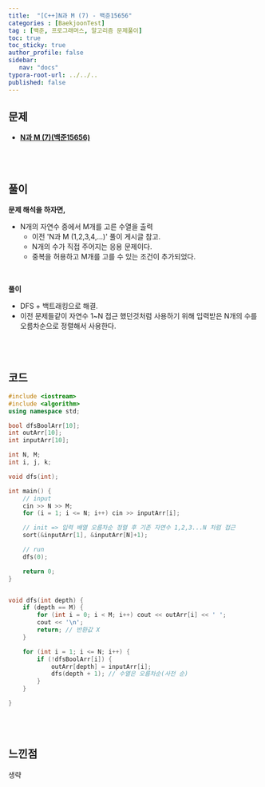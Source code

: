 ```yaml
---
title:  "[C++]N과 M (7) - 백준15656"
categories : [BaekjoonTest]
tag : [백준, 프로그래머스, 알고리즘 문제풀이]
toc: true
toc_sticky: true
author_profile: false
sidebar:
   nav: "docs"
typora-root-url: ../../..
published: false
---
```




## 문제

* **[N과 M (7)(백준15656)](https://www.acmicpc.net/problem/15656)**

<br><br>

## 풀이

**문제 해석을 하자면,**

* N개의 자연수 중에서 M개를 고른 수열을 출력
  * 이전 'N과 M (1,2,3,4,...)' 풀이 게시글 참고.
  * N개의 수가 직접 주어지는 응용 문제이다.
  * 중복을 허용하고 M개를 고를 수 있는 조건이 추가되었다.

<br>

**풀이**

- DFS + 백트래킹으로 해결.
- 이전 문제들같이 자연수 1~N 접근 했던것처럼 사용하기 위해 입력받은 N개의 수를 오름차순으로 정렬해서 사용한다.

<br><br>

## 코드

```c++
#include <iostream>
#include <algorithm>
using namespace std;

bool dfsBoolArr[10];
int outArr[10];
int inputArr[10];

int N, M;
int i, j, k;

void dfs(int);

int main() {
	// input
	cin >> N >> M;
	for (i = 1; i <= N; i++) cin >> inputArr[i];

	// init => 입력 배열 오름차순 정렬 후 기존 자연수 1,2,3...N 처럼 접근
	sort(&inputArr[1], &inputArr[N]+1);

	// run
	dfs(0);

	return 0;
}


void dfs(int depth) {
	if (depth == M) {
		for (int i = 0; i < M; i++) cout << outArr[i] << ' ';
		cout << '\n';
		return; // 반환값 X
	}

	for (int i = 1; i <= N; i++) {
		if (!dfsBoolArr[i]) {
			outArr[depth] = inputArr[i];
			dfs(depth + 1); // 수열은 오름차순(사전 순)
		}
	}

}
```

<br><br>

## 느낀점

생략
